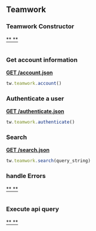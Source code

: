 ## Teamwork

### Teamwork Constructor

[** **]()

```js

```

### Get account information

[**GET /account.json**](https://developer.teamwork.com/projects/account/get-account)

```js
tw.teamwork.account()
```

### Authenticate a user

[**GET /authenticate.json**](https://developer.teamwork.com/projects/authentication-questions/authentication)

```js
tw.teamwork.authenticate()
```

### Search

[**GET /search.json**](https://developer.teamwork.com/projects/search/search)

```js
tw.teamwork.search(query_string)
```

### handle Errors

[** **]()

```js

```

### Execute api query

[** **]()

```js

```

